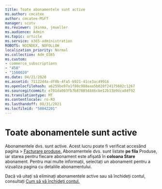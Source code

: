 ```yaml
---
title: Toate abonamentele sunt active
ms.author: cmcatee
author: cmcatee-MSFT
manager: scotv
ms.reviewer: jkinma, jmueller
ms.audience: Admin
ms.topic: article
ms.service: o365-administration
ROBOTS: NOINDEX, NOFOLLOW
localization_priority: Normal
ms.collection: Adm_O365
ms.custom:
- commerce_subscriptions
- "458"
- "1500020"
ms.date: 04/21/2020
ms.assetid: 71122d4a-df0b-4fa5-b921-41ce3ac49916
ms.openlocfilehash: a6259be97a1f80c988aaa5b020f24175682c1267
ms.sourcegitcommit: e781da003fb7b878854846cbe12b13b9dca8df92
ms.translationtype: MT
ms.contentlocale: ro-RO
ms.lasthandoff: 08/31/2021
ms.locfileid: "58842201"
---
```

# <a name="all-subscriptions-are-active"></a>Toate abonamentele sunt active

Abonamentele dvs. sunt active. Acest lucru poate fi  verificat accesând pagina \> [Facturare produse.](https://go.microsoft.com/fwlink/p/?linkid=842054) Abonamentele dvs. sunt listate **pe fila** Produse, iar starea pentru fiecare abonament este afișată în **coloana Stare** abonament. Pentru mai multe informații, selectați un abonament pentru a vizualiza pagina cu detaliile abonamentului.
  
Dacă vă uitați să eliminați abonamentele active sau să închideți contul, consultați [Cum să vă închideți contul.](https://docs.microsoft.com/microsoft-365/commerce/close-your-account?view=o365-worldwide)
